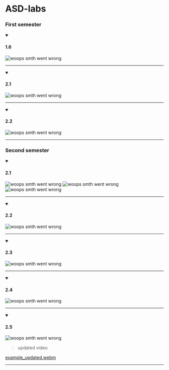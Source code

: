 # ASD-labs
### First semester

<details open><summary><h4>1.6</h4></summary>
  
![woops smth went wrong](https://github.com/erotourtes/ASD-labs/blob/main/1-1.6/Peek%202022-11-20%2012-18.gif)

</details>

---

<details open><summary><h4>2.1</h4></summary>
  
![woops smth went wrong](https://github.com/erotourtes/ASD-labs/blob/main/1-2.1/BinarySearchExample.png)

</details>

---

<details open><summary><h4>2.2</h4></summary>
  
![woops smth went wrong](https://github.com/erotourtes/ASD-labs/blob/main/1-2.2/InsertionSort.png)

</details>

---

### Second semester

<details open><summary><h4>2.1</h4></summary>
  
![woops smth went wrong](https://github.com/erotourtes/ASD-labs/blob/main/2-2.1/report/up.png)
![woops smth went wrong](https://github.com/erotourtes/ASD-labs/blob/main/2-2.1/report/down.png)
![woops smth went wrong](https://github.com/erotourtes/ASD-labs/blob/main/2-2.1/report/mixed.png)

</details>

---

<details open><summary><h4>2.2</h4></summary>
  
![woops smth went wrong](https://github.com/erotourtes/ASD-labs/blob/main/2-2.2/report/report.png)

</details>

---

<details open><summary><h4>2.3</h4></summary>
  
![woops smth went wrong](https://github.com/erotourtes/ASD-labs/blob/main/2-2.3/report/example.gif)

</details>

---

<details open><summary><h4>2.4</h4></summary>
  
![woops smth went wrong](https://github.com/erotourtes/ASD-labs/blob/main/2-2.4/report/example.png)

</details>

---

<details open><summary><h4>2.5</h4></summary>
  
![woops smth went wrong](https://github.com/erotourtes/ASD-labs/blob/main/2-2.5/report/example.gif)
> updated video

[example_updated.webm](https://user-images.githubusercontent.com/67370189/235863039-464c0327-a6ef-4582-9c1c-530c5933474c.webm)

</details>

---
